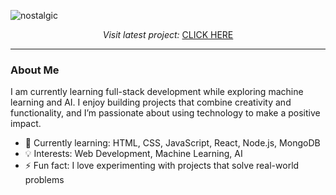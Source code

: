 ![nostalgic](https://github.com/user-attachments/assets/fa6d24e8-8b19-4d5d-945b-f50401e56cc5)

<p align="center"> <i> Visit latest project: </i> <a href="https://polyglotparrot.github.io/jump/" target="_blank" rel="noopener noreferrer">CLICK HERE</a> </p>

---

### About Me

I am currently learning full-stack development while exploring machine learning and AI. I enjoy building projects that combine creativity and functionality, and I’m passionate about using technology to make a positive impact.

- 🌱 Currently learning: HTML, CSS, JavaScript, React, Node.js, MongoDB
- 💡 Interests: Web Development, Machine Learning, AI
- ⚡ Fun fact: I love experimenting with projects that solve real-world problems



















  



